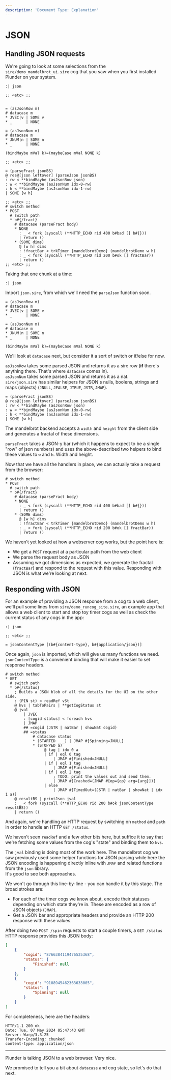 ```yaml
---
description: 'Document Type: Explanation'
---
```


# JSON

## Handling JSON requests

We're going to look at some selections from the `sire/demo_mandelbrot_ui.sire` cog that you saw when you first installed Plunder on your system.

```sire
:| json

;; <etc> ;;


= (asJsonRow m)
# datacase m
* JVEC|v | SOME v
* _      | NONE

= (asJsonNum m)
# datacase m
* JNUM|n | SOME n
* _      | NONE

(bindMaybe mVal k)=(maybeCase mVal NONE k)

;; <etc> ;;

= (parseFract jsonBS)
@ res@[json leftover] (parseJson jsonBS)
: rw < **bindMaybe (asJsonRow json)
: w < **bindMaybe (asJsonNum idx-0-rw)
: h < **bindMaybe (asJsonNum idx-1-rw)
| SOME [w h]

;; <etc> ;;
# switch method
* POST
  # switch path
  * b#{/fract}
    # datacase (parseFract body)
    * NONE
      : _ < fork (syscall (**HTTP_ECHO rid 400 b#bad [] b#{}))
      | return ()
    * (SOME dims)
      @ [w h] dims
      : !fractBar < trkTimer {mandelbrotDemo} (mandelbrotDemo w h)
      : _ < fork (syscall (**HTTP_ECHO rid 200 b#ok [] fractBar))
      | return ()
;; <etc> ;;
```
Taking that one chunk at a time:

```
:| json
```

Import `json.sire`, from which we'll need the `parseJson` function soon.

```
= (asJsonRow m)
# datacase m
* JVEC|v | SOME v
* _      | NONE

= (asJsonNum m)
# datacase m
* JNUM|n | SOME n
* _      | NONE

(bindMaybe mVal k)=(maybeCase mVal NONE k)
```

We'll look at `datacase` next, but consider it a sort of switch or if/else for now.

`asJsonRow` takes some parsed JSON and returns it as a sire row (**if** there's anything there. That's where `datacase` comes in).  
`asJsonNum` takes some parsed JSON and returns it as a nat.  
`sire/json.sire` has similar helpers for JSON's nulls, boolens, strings and maps (objects) (`JNULL`, `JFALSE`, `JTRUE`, `JSTR`, `JMAP`).

```
= (parseFract jsonBS)
@ res@[json leftover] (parseJson jsonBS)
: rw < **bindMaybe (asJsonRow json)
: w < **bindMaybe (asJsonNum idx-0-rw)
: h < **bindMaybe (asJsonNum idx-1-rw)
| SOME [w h]
```

The mandelbrot backend accepts a `width` and `height` from the client side and generates a fractal of these dimensions.

`parseFract` takes a JSON-y bar (which it happens to expect to be a single "row" of json numbers) and uses the above-described two helpers to bind these values to `w` and `h`. Width and height.

Now that we have all the handlers in place, we can actually take a request from the browser:

```
# switch method
* POST
  # switch path
  * b#{/fract}
    # datacase (parseFract body)
    * NONE
      : _ < fork (syscall (**HTTP_ECHO rid 400 b#bad [] b#{}))
      | return ()
    * (SOME dims)
      @ [w h] dims
      : !fractBar < trkTimer {mandelbrotDemo} (mandelbrotDemo w h)
      : _ < fork (syscall (**HTTP_ECHO rid 200 b#ok [] fractBar))
      | return ()
```

We haven't yet looked at how a webserver cog works, but the point here is:
- We get a `POST` request at a particular path from the web client
- We parse the request body as JSON
- Assuming we got dimensions as expected, we generate the fractal (`fractBar`) and respond to the request with this value. Responding with JSON is what we're looking at next.

## Responding **with** JSON

For an example of providing a JSON response from a cog to a web client, we'll pull some lines from `sire/demo_runcog_site.sire`, an example app that allows a web client to start and stop toy timer cogs as well as check the current status of any cogs in the app:

```sire
:| json

;; <etc> ;;

= jsonContentType [(b#{content-type}, b#{application/json})]
```

Once again, `json` is imported, which will give us many functions we need.  
`jsonContentType` is a convenient binding that will make it easier to set response headers.

```sire
# switch method
* GET
  # switch path
  * b#{/status}
    ; Builds a JSON blob of all the details for the UI on the other side.
    : (PIN st) < readRef vSt
    @ kvs | tabToPairs | **getCogStatus st
    @ jval
        | JVEC
        : [cogid status] < foreach kvs
        | JMAP
        ## =cogid (JSTR | natBar | showNat cogid)
        ## =status
            # datacase status
            * (STARTED _ _) | JMAP #[Spinning=JNULL]
            * (STOPPED a)
                 @ tag | idx 0 a
                 | if | eql 0 tag
                     | JMAP #[Finished=JNULL]
                 | if | eql 1 tag
                     | JMAP #[Finished=JNULL]
                 | if | eql 2 tag
                     ; TODO: print the values out and send them.
                     | JMAP #[Crashed=(JMAP #[op={op} arg={arg}])]
                 | else
                     | JMAP #[TimedOut=(JSTR | natBar | showNat | idx 1 a)]
    @ resultBS | printJson jval
    : _ < fork (syscall (**HTTP_ECHO rid 200 b#ok jsonContentType resultBS))
    | return ()
```

And again, we're handling an HTTP request by switching on `method` and `path` in order to handle an HTTP `GET /status`.

We haven't seen `readRef` and a few other bits here, but suffice it to say that we're fetching some values from the cog's "state" and binding them to `kvs`.

The `jval` binding is doing most of the work here. The mandelbrot cog we saw previously used some helper functions for JSON parsing while here the JSON encoding is happening directly inline with `JMAP` and related functions from the `json` library.  
It's good to see both approaches.

We won't go through this line-by-line - you can handle it by this stage. The broad strokes are:

- For each of the timer cogs we know about, encode their statuses depending on which state they're in. These are encoded as a row of JSON objects (`JMAP`).
- Get a JSON bar and appropriate headers and provide an HTTP 200 response with these values.

After doing two `POST /spin` requests to start a couple timers, a `GET /status` HTTP response provides this JSON body:

```json
[
    {
        "cogid": "8766384119476525368",
        "status": {
            "Finished": null
        }
    },
    {
        "cogid": "9108945462363633005",
        "status": {
            "Spinning": null
        }
    }
]
```

For completeness, here are the headers:

```
HTTP/1.1 200 ok
Date: Tue, 07 May 2024 05:47:43 GMT
Server: Warp/3.3.25
Transfer-Encoding: chunked
content-type: application/json
```

---

Plunder is talking JSON to a web browser. Very nice.

We promised to tell you a bit about `datacase` and cog state, so let's do that next.
